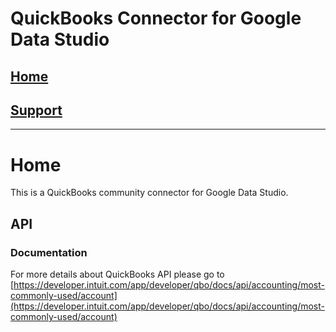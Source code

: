 # QuickBooks Connector for Google Data Studio

## [Home](https://szzsa.github.io/quickbooks-connector)
## [Support](https://szzsa.github.io/quickbooks-connector/support)
______________________________________
# Home
This is a QuickBooks community connector for Google Data Studio.<br>
## API
### Documentation
For more details about QuickBooks API please go to <br>
[https://developer.intuit.com/app/developer/qbo/docs/api/accounting/most-commonly-used/account](https://developer.intuit.com/app/developer/qbo/docs/api/accounting/most-commonly-used/account)
